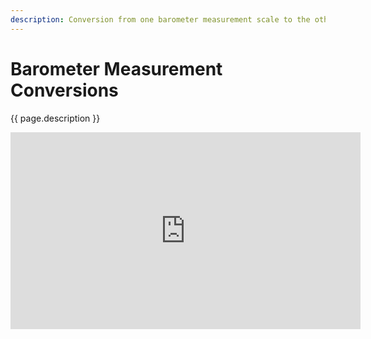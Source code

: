 ```yaml
---
description: Conversion from one barometer measurement scale to the others.
---
```

# Barometer Measurement Conversions
<p> {{ page.description }} </p>
<iframe width="560" height="315" src="https://www.youtube.com/embed/vWuMM30d0p4" title="YouTube video player" frameborder="0" allow="accelerometer; autoplay; clipboard-write; encrypted-media; gyroscope; picture-in-picture" allowfullscreen></iframe>
